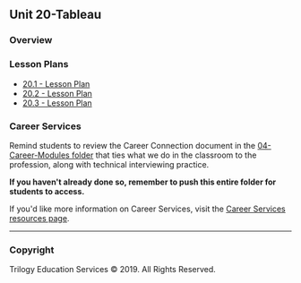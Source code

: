 ## Unit 20-Tableau

### Overview

### Lesson Plans

* [20.1 - Lesson Plan](1/LessonPlan.md)
* [20.2 - Lesson Plan](2/LessonPlan.md)
* [20.3 - Lesson Plan](3/LessonPlan.md)

### Career Services

Remind students to review the Career Connection document in the [04-Career-Modules folder](../../04-Career-Modules/) that ties what we do in the classroom to the profession, along with technical interviewing practice.

**If you haven't already done so, remember to push this entire folder for students to access.**

If you'd like more information on Career Services, visit the [Career Services resources page](http://bit.ly/DataVizCS).

- - -

### Copyright

Trilogy Education Services © 2019. All Rights Reserved.
